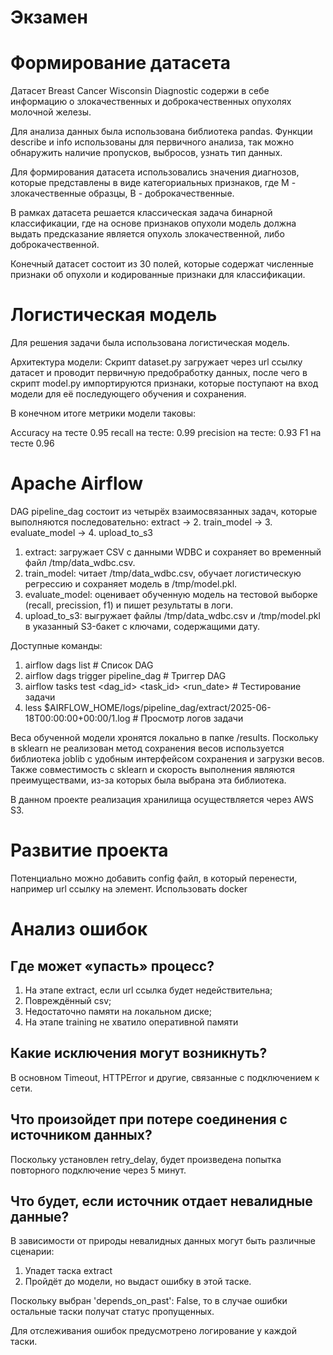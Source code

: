 # Экзамен

# Формирование датасета 
Датасет  Breast Cancer Wisconsin Diagnostic содержи в себе информацию о злокачественных и доброкачественных опухолях молочной железы.

Для анализа данных была использована библиотека pandas.
Функции describe и info использованы для первичного анализа, так можно обнаружить наличие пропусков, выбросов, узнать тип данных.

Для формирования датасета использовались значения диагнозов, которые представлены в виде категориальных признаков, где M - злокачественные образцы, B - доброкачественные.

В рамках датасета решается классическая задача бинарной классификации, где на основе признаков опухоли модель должна выдать предсказание является опухоль злокачественной, либо доброкачественной.

Конечный датасет состоит из 30 полей, которые содержат численные признаки об опухоли и кодированные признаки для классификации.

# Логистическая модель
Для решения задачи была использована логистическая модель.

Архитектура модели:
Скрипт dataset.py загружает через url ссылку датасет и проводит первичную предобработку данных, после чего в скрипт model.py импортируются признаки, которые поступают на вход модели для её последующего обучения и сохранения.

В конечном итоге метрики модели таковы:

Accuracy на тесте 0.95
recall на тесте: 0.99
precision на тесте: 0.93
F1 на тесте 0.96

# Apache Airflow
DAG pipeline_dag состоит из четырёх взаимосвязанных задач, которые выполняются последовательно:
extract → 2. train_model → 3. evaluate_model → 4. upload_to_s3
1. extract: загружает CSV с данными WDBC и сохраняет во временный файл /tmp/data_wdbc.csv.
2. train_model: читает /tmp/data_wdbc.csv, обучает логистическую регрессию и сохраняет модель в /tmp/model.pkl.
3. evaluate_model: оценивает обученную модель на тестовой выборке (recall, precission, f1) и пишет результаты в логи.
4. upload_to_s3: выгружает файлы /tmp/data_wdbc.csv и /tmp/model.pkl в указанный S3-бакет с ключами, содержащими дату.

Доступные команды:

1. airflow dags list # Список DAG
2. airflow dags trigger pipeline_dag # Триггер DAG
3. airflow tasks test <dag_id> <task_id> <run_date> # Тестирование задачи
4. less $AIRFLOW_HOME/logs/pipeline_dag/extract/2025-06-18T00:00:00+00:00/1.log # Просмотр логов задачи

Веса обученной модели хронятся локально в папке /results.
Поскольку в sklearn не реализован метод сохранения весов используется библиотека joblib с удобным интерфейсом сохранения и загрузки весов. Также совместимость с sklearn и скорость выполнения являются преимуществами, из-за которых была выбрана эта библиотека.

В данном проекте реализация хранилища осуществляется через AWS S3.

# Развитие проекта

Потенциально можно добавить config файл, в который перенести, например url ссылку на элемент.
Использовать docker

# Анализ ошибок

## Где может «упасть» процесс?

1. На этапе extract, если url ссылка будет недействительна;
2. Повреждённый csv;
3. Недостаточно памяти на локальном диске;
4. На этапе training не хватило оперативной памяти

## Какие исключения могут возникнуть?

В основном Timeout, HTTPError и другие, связанные с подключением к сети.

## Что произойдет при потере соединения с источником данных?
Поскольку установлен retry_delay, будет произведена попытка повторного подключение через 5 минут.

## Что будет, если источник отдает невалидные данные?

В зависимости от природы невалидных данных могут быть различные сценарии:
1. Упадет таска extract
2. Пройдёт до модели, но выдаст ошибку в этой таске.

Поскольку выбран 'depends_on_past': False, то в случае ошибки остальные таски получат статус пропущенных.

Для отслеживания ошибок предусмотрено логирование у каждой таски.
